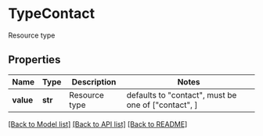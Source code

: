 # TypeContact

Resource type

## Properties
Name | Type | Description | Notes
------------ | ------------- | ------------- | -------------
**value** | **str** | Resource type | defaults to "contact",  must be one of ["contact", ]

[[Back to Model list]](../README.md#documentation-for-models) [[Back to API list]](../README.md#documentation-for-api-endpoints) [[Back to README]](../README.md)


